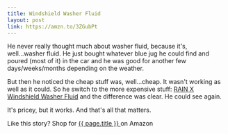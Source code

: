 ```yaml
---
title: Windshield Washer Fluid
layout: post
link: https://amzn.to/3ZGubPt
---
```


He never really thought much about washer fluid, because it's, well...washer fluid. He just bought whatever blue jug he
could find and poured (most of it) in the car and he was good for another few days/weeks/months depending on the weather.

But then he noticed the cheap stuff was, well...cheap. It wasn't working as well as it could. So he switch to the more
expensive stuff: [RAIN X Windshield Washer Fluid](https://amzn.to/3FmEBM6) and the difference was clear. He could see again.

It's pricey, but it works. And that's all that matters.

Like this story? Shop for <a href= " {{page.link }}"> {{ page.title }} </a> on Amazon
